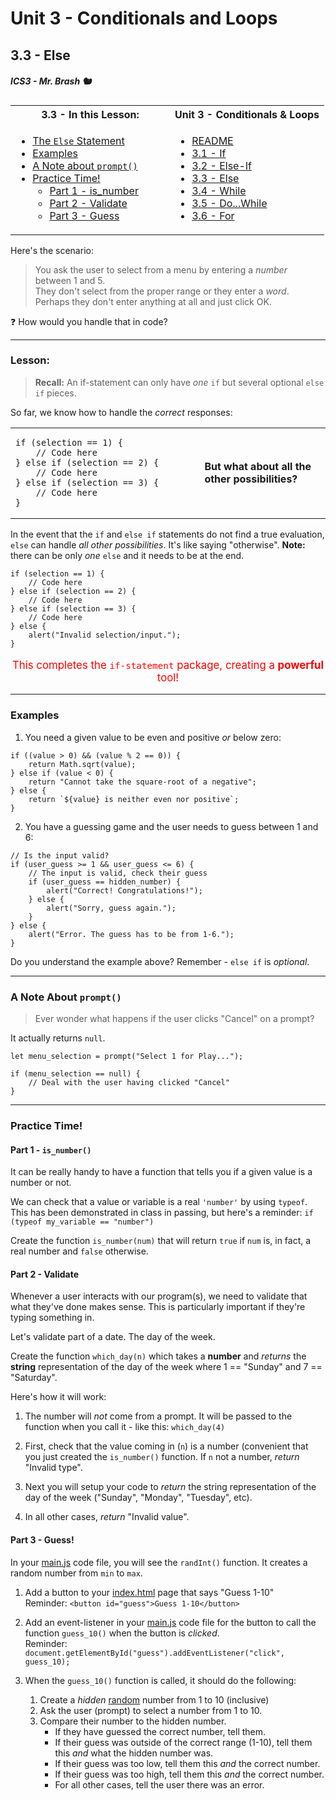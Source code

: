 # Unit 3 - Conditionals and Loops

## 3.3 - Else

##### ICS3 - Mr. Brash 🐿️

<table>
<tr>
<th>3.3 - In this Lesson:</th>
<th>Unit 3 - Conditionals & Loops</th>
</tr>
<tr>
<td td valign="top" style="height: 100px;padding-right:50px">

- [The `Else` Statement](#lesson)
- [Examples](#examples)
- [A Note about `prompt()`](#a-note-about-prompt)
- [Practice Time!](#practice-time)
    - [Part 1 - is_number](#part-1---is_number)
    - [Part 2 - Validate](#part-2---validate)
    - [Part 3 - Guess](#part-3---guess)
    
</td>
<td td valign="top" style="height: 100px;padding-right:50px">

- [README](../../README.md)
- [3.1 - If](./1%20-%20IF.md)
- [3.2 - Else-If](./2%20-%20Else-If.md)
- [3.3 - Else](./3%20-%20Else.md)
- [3.4 - While](../2%20-%20Loops/4%20-%20While.md)
- [3.5 - Do...While](../2%20-%20Loops/5%20-%20Do-While.md)
- [3.6 - For](../2%20-%20Loops/6%20-%20For.md)

</td></tr></table>

Here's the scenario: 
> You ask the user to select from a menu by entering a _number_ between 1 and 5.  
They don't select from the proper range or they enter a _word_. Perhaps they don't enter anything at all and just click OK.

❓ How would you handle that in code? 

---

### Lesson:

> **Recall:** An if-statement can only have _one_ `if` but several optional `else if` pieces.

So far, we know how to handle the _correct_ responses:

<table>
<tr>
<td width="60%">

```JS
if (selection == 1) {
    // Code here
} else if (selection == 2) {
    // Code here
} else if (selection == 3) {
    // Code here
}
```

</td>

<td>

**But what about all the other possibilities?**
</td>
</tr>
</table>

In the event that the `if` and `else if` statements do not find a true evaluation, `else` can handle _all other possibilities_. It's like saying "otherwise". **Note:** there can be only _one_ `else` and it needs to be at the end.


```JS
if (selection == 1) {
    // Code here
} else if (selection == 2) {
    // Code here
} else if (selection == 3) {
    // Code here
} else {
    alert("Invalid selection/input.");
}
```

<p style="text-align:center;font-size:larger;color:red">
This completes the <code>if-statement</code> package, creating a <b>powerful</b> tool!
</p>

---

### Examples

1. You need a given value to be even and positive _or_ below zero:
```JS
if ((value > 0) && (value % 2 == 0)) {
    return Math.sqrt(value);
} else if (value < 0) {
    return "Cannot take the square-root of a negative";
} else {
    return `${value} is neither even nor positive`;
}
```

2. You have a guessing game and the user needs to guess between 1 and 6:
```JS
// Is the input valid?
if (user_guess >= 1 && user_guess <= 6) {
    // The input is valid, check their guess
    if (user_guess == hidden_number) {
        alert("Correct! Congratulations!");
    } else {
        alert("Sorry, guess again.");
    }
} else {
    alert("Error. The guess has to be from 1-6.");
}
```

Do you understand the example above? Remember - `else if` is _optional_. 

---

### A Note About `prompt()`

> Ever wonder what happens if the user clicks "Cancel" on a prompt?

It actually returns `null`.

```JS
let menu_selection = prompt("Select 1 for Play...");

if (menu_selection == null) {
    // Deal with the user having clicked "Cancel"
}
```

---

### Practice Time!

#### Part 1 - `is_number()`

It can be really handy to have a function that tells you if a given value is a number or not. 

We can check that a value or variable is a real `'number'` by using `typeof`. This has been demonstrated in class in passing, but here's a reminder: `if (typeof my_variable == "number")` 

Create the function `is_number(num)` that will return `true` if `num` is, in fact, a real number and `false` otherwise.

#### Part 2 - Validate

Whenever a user interacts with our program(s), we need to validate that what they've done makes sense. This is particularly important if they're typing something in.

Let's validate part of a date. The day of the week.

Create the function `which_day(n)` which takes a **number** and _returns_ the **string** representation of the day of the week where 1 == "Sunday" and 7 == "Saturday".  

Here's how it will work:

1. The number will _not_ come from a prompt. It will be passed to the function when you call it - like this: `which_day(4)`  

2. First, check that the value coming in (`n`) is a number (convenient that you just created the `is_number()` function. If `n` not a number, _return_ "Invalid type".  

3. Next you will setup your code to _return_ the string representation of the day of the week ("Sunday", "Monday", "Tuesday", etc).

4. In all other cases, _return_ "Invalid value".


#### Part 3 - Guess!

In your [main.js](../../main.js) code file, you will see the `randInt()` function. It creates a random number from `min` to `max`.

1. Add a button to your [index.html](../../index.html) page that says "Guess 1-10"  
Reminder:  `<button id="guess">Guess 1-10</button>`

2. Add an event-listener in your [main.js](../../main.js) code file for the button to call the function `guess_10()` when the button is _clicked_.  
Reminder: `document.getElementById("guess").addEventListener("click", guess_10);`  

3. When the `guess_10()` function is called, it should do the following:
    1. Create a _hidden_ <u>random</u> number from 1 to 10 (inclusive)
    2. Ask the user (prompt) to select a number from 1 to 10.
    3. Compare their number to the hidden number.
        - If they have guessed the correct number, tell them.
        - If their guess was outside of the correct range (1-10), tell them this _and_ what the hidden number was.
        - If their guess was too low, tell them this _and_ the correct number.
        - If their guess was too high, tell them this _and_ the correct number.
        - For all other cases, tell the user there was an error.




